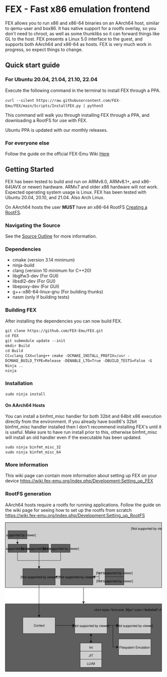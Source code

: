 # FEX - Fast x86 emulation frontend
FEX allows you to run x86 and x86-64 binaries on an AArch64 host, similar to qemu-user and box86.
It has native support for a rootfs overlay, so you don't need to chroot, as well as some thunklibs so it can forward things like GL to the host.
FEX presents a Linux 5.0 interface to the guest, and supports both AArch64 and x86-64 as hosts.
FEX is very much work in progress, so expect things to change.


## Quick start guide
### For Ubuntu 20.04, 21.04, 21.10, 22.04
Execute the following command in the terminal to install FEX through a PPA.

`curl --silent https://raw.githubusercontent.com/FEX-Emu/FEX/main/Scripts/InstallFEX.py | python3`

This command will walk you through installing FEX through a PPA, and downloading a RootFS for use with FEX.

Ubuntu PPA is updated with our monthly releases.

### For everyone else
Follow the guide on the official FEX-Emu Wiki [Here](https://wiki.fex-emu.org/index.php/QuickStartGuide)

## Getting Started
FEX has been tested to build and run on ARMv8.0, ARMv8.1+, and x86-64(AVX or newer) hardware.
ARMv7 and older x86 hardware will not work.
Expected operating system usage is Linux. FEX has been tested with Ubuntu 20.04, 20.10, and 21.04. Also Arch Linux.

On AArch64 hosts the user **MUST** have an x86-64 RootFS [Creating a RootFS](#RootFS-Generation).

### Navigating the Source
See the [Source Outline](docs/SourceOutline.md) for more information.

### Dependencies
* cmake (version 3.14 minimum)
* ninja-build
* clang (version 10 minimum for C++20)
* libglfw3-dev (For GUI)
* libsdl2-dev (For GUI)
* libepoxy-dev (For GUI)
* g++-x86-64-linux-gnu (For building thunks)
* nasm (only if building tests)

### Building FEX
After installing the dependencies you can now build FEX.
```Shell
git clone https://github.com/FEX-Emu/FEX.git
cd FEX
git submodule update --init
mkdir Build
cd Build
CC=clang CXX=clang++ cmake -DCMAKE_INSTALL_PREFIX=/usr -DCMAKE_BUILD_TYPE=Release -DENABLE_LTO=True -DBUILD_TESTS=False -G Ninja ..
ninja
```

### Installation
```Shell
sudo ninja install
```

#### On AArch64 Hosts
You can install a binfmt_misc handler for both 32bit and 64bit x86 execution directly from the environment. If you already have box86's 32bit binfmt_misc handler installed then I don't recommend installing FEX's until it is useful. Make sure to have run install prior to this, otherwise binfmt_misc will install an old handler even if the executable has been updated.
```Shell
sudo ninja binfmt_misc_32
sudo ninja binfmt_misc_64
```

### More information
This wiki page can contain more information about setting up FEX on your device
https://wiki.fex-emu.org/index.php/Development:Setting_up_FEX

### RootFS generation
AArch64 hosts require a rootfs for running applications.
Follow the guide on the wiki page for seeing how to set up the rootfs from scratch
https://wiki.fex-emu.org/index.php/Development:Setting_up_RootFS

![FEX diagram](docs/Diagram.svg)
